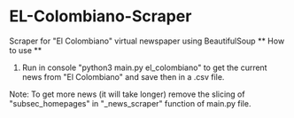 # EL-Colombiano-Scraper
Scraper for "El Colombiano" virtual newspaper using BeautifulSoup
** How to use **
1. Run in console "python3 main.py el_colombiano" to get the current news from "El Colombiano" and save then in a .csv file.

Note: To get more news (it will take longer) remove the slicing of "subsec_homepages" in "_news_scraper" function of main.py file.

